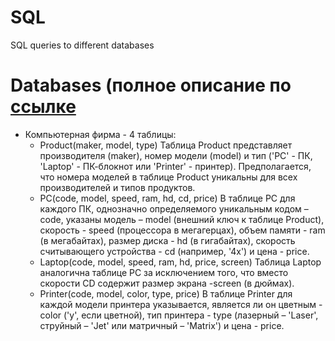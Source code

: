 # SQL
SQL queries to different databases

# Databases (полное описание по [ссылке](javascript:openHelp('/help/select13.php#db_1'))
  + Компьютерная фирма - 4 таблицы:
    - Product(maker, model, type)
    Таблица Product представляет производителя (maker), номер модели (model) и тип ('PC' - ПК, 'Laptop' - ПК-блокнот или 'Printer' - принтер). Предполагается, что номера моделей в таблице Product уникальны для всех производителей и типов продуктов.
    - PC(code, model, speed, ram, hd, cd, price)
    В таблице PC для каждого ПК, однозначно определяемого уникальным кодом – code, указаны модель – model (внешний ключ к таблице Product), скорость - speed (процессора в мегагерцах), объем памяти - ram (в мегабайтах), размер диска - hd (в гигабайтах), скорость считывающего устройства - cd (например, '4x') и цена - price. 
    - Laptop(code, model, speed, ram, hd, price, screen)
    Таблица Laptop аналогична таблице РС за исключением того, что вместо скорости CD содержит размер экрана -screen (в дюймах).
    - Printer(code, model, color, type, price)
    В таблице Printer для каждой модели принтера указывается, является ли он цветным - color ('y', если цветной), тип принтера - type (лазерный – 'Laser', струйный – 'Jet' или матричный – 'Matrix') и цена - price.
